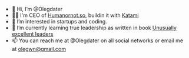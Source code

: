- 👋 Hi, I’m @Olegdater
- 👨‍💻 I'm CEO of [Humanornot.so](https://Humanornot.so/), buildin it with [Katami](https://www.instagram.com/katamidater/)
- 👀 I’m interested in startups and coding.
- 🌱 I’m currently learning true leadership as written in book [Unusually excellent leaders](https://www.amazon.com/Unusually-Excellent-Necessary-Required-Leadership-ebook/dp/B004IK9XMY/ref=sr_1_1?crid=160RF0PJL3OIK&keywords=unusually+excellent&qid=1672048790&sprefix=unusually+excell%2Caps%2C251&sr=8-1)
- 📫 You can reach me at @Olegdater on all social networks or email me at olegwn@gmail.com
